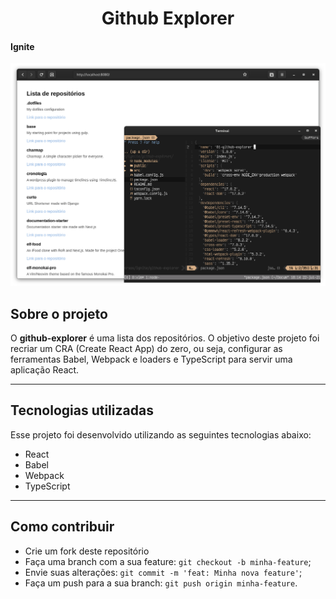 <h1 align="center">Github Explorer</h1>

#### Ignite

![Screenshot](./.github/github-explorer.png)

## Sobre o projeto

O **github-explorer** é uma lista dos repositórios. O objetivo deste projeto foi recriar um CRA (Create React App) do zero, ou seja, configurar as ferramentas Babel, Webpack e loaders e TypeScript para servir uma aplicação React.

---

## Tecnologias utilizadas

Esse projeto foi desenvolvido utilizando as seguintes tecnologias abaixo:

- React
- Babel
- Webpack
- TypeScript

---

## Como contribuir

- Crie um fork deste repositório
- Faça uma branch com a sua feature: `git checkout -b minha-feature`;
- Envie suas alterações: `git commit -m 'feat: Minha nova feature'`;
- Faça um push para a sua branch: `git push origin minha-feature`.
